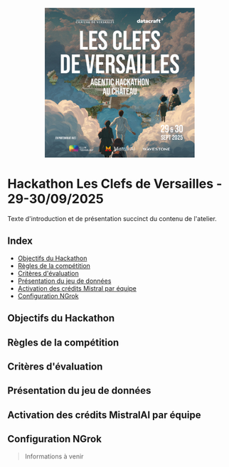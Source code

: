 <p align="center">
  <!-- <img src="assets/datacraft_logo.svg" alt="Logo" width="337"/> -->
  <!-- <br/> -->
  <img src="assets/affiche-clefs_de_versailles_squared.jpg" alt="Affiche hackathon les clefs de Versailles x datacraft" width="337">
</p>

# Hackathon Les Clefs de Versailles - 29-30/09/2025

Texte d'introduction et de présentation succinct du contenu de l'atelier. 

## Index
- [Objectifs du Hackathon](#objectifs-du-hackathon)
- [Règles de la compétition](#règles-de-la-compétition)
- [Critères d'évaluation](#critères-dévaluation)
- [Présentation du jeu de données](#présentation-du-jeu-de-données)
- [Activation des crédits Mistral par équipe](#activation-des-crédits-mistralai-par-équipe)
- [Configuration NGrok](#configuration-ngrok)

## Objectifs du Hackathon

## Règles de la compétition

## Critères d'évaluation 

## Présentation du jeu de données

## Activation des crédits MistralAI par équipe

## Configuration NGrok 

> Informations à venir